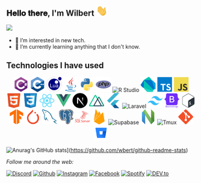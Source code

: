 <h2> 𝐇𝐞𝐥𝐥𝐨 𝐭𝐡𝐞𝐫𝐞, I'm Wilbert <img src="https://github.com/ABSphreak/ABSphreak/blob/master/gifs/Hi.gif" width="30px"></h2>

![](https://komarev.com/ghpvc/?username=wbert&color=blueviolet&label=My+Visitors)
- 👀 I’m interested in new tech.
- 🌱 I’m currently learning anything that I don't know.

<h2> Technologies I have used</h2>
<p align="center"> 
<img src="https://raw.githubusercontent.com/devicons/devicon/master/icons/csharp/csharp-original.svg" alt="C#" width="40" height="40"/>
<img src="https://raw.githubusercontent.com/devicons/devicon/master/icons/cplusplus/cplusplus-original.svg" alt="C++" width="40" height="40"/> 
<img src="https://raw.githubusercontent.com/devicons/devicon/master/icons/lua/lua-original.svg" alt="Lua" width="40" height="40"/> 
<img src="https://raw.githubusercontent.com/devicons/devicon/master/icons/java/java-original.svg" alt="Java" width="40" height="40"/> 
<img src="https://raw.githubusercontent.com/devicons/devicon/master/icons/python/python-original.svg" alt="Python" width="40" height="40"/> 
<img src="https://raw.githubusercontent.com/devicons/devicon/master/icons/php/php-original.svg" alt="PHP" width="40" height="40"/> 
<img src="https://www.r-project.org/logo/Rlogo.svg" alt="R Studio" width="40" height="40"/> 
<img src="https://raw.githubusercontent.com/devicons/devicon/master/icons/dart/dart-original.svg" alt="Dart" width="40" height="40"/> 
<img src="https://raw.githubusercontent.com/devicons/devicon/master/icons/typescript/typescript-original.svg" alt="TypeScript" width="40" height="40"/> 
<img src="https://raw.githubusercontent.com/devicons/devicon/master/icons/javascript/javascript-original.svg" alt="JavaScript" width="40" height="40"/> 
<img src="https://raw.githubusercontent.com/devicons/devicon/master/icons/html5/html5-original.svg" alt="HTML" width="40" height="40"/> 
<img src="https://raw.githubusercontent.com/devicons/devicon/master/icons/css3/css3-original.svg" alt="CSS" width="40" height="40"/> 
<img src="https://raw.githubusercontent.com/devicons/devicon/master/icons/react/react-original.svg" alt="React.js" width="40" height="40"/> 
<img src="https://raw.githubusercontent.com/devicons/devicon/master/icons/vuejs/vuejs-original.svg" alt="Vue.js" width="40" height="40"/> 
<img src="https://raw.githubusercontent.com/devicons/devicon/master/icons/nextjs/nextjs-original.svg" alt="Next.js" width="40" height="40"/> 
<img src="https://raw.githubusercontent.com/devicons/devicon/master/icons/nuxtjs/nuxtjs-original.svg" alt="Nuxt.js" width="40" height="40"/> 
<img src="https://raw.githubusercontent.com/devicons/devicon/master/icons/flutter/flutter-original.svg" alt="Flutter" width="40" height="40"/> 
<img src="https://laravel.com/img/logomark.min.svg" alt="Laravel" width="40" height="40"/> 
<img src="https://raw.githubusercontent.com/devicons/devicon/master/icons/tailwindcss/tailwindcss-original.svg" alt="Tailwind CSS" width="40" height="40"/> 
<img src="https://raw.githubusercontent.com/devicons/devicon/master/icons/bootstrap/bootstrap-plain-wordmark.svg" alt="bootstrap" width="40" height="40"/> 
<img src="https://raw.githubusercontent.com/devicons/devicon/master/icons/bash/bash-original.svg" alt="Shell Script" width="40" height="40"/> 
<img src="https://raw.githubusercontent.com/devicons/devicon/master/icons/tensorflow/tensorflow-original.svg" alt="TensorFlow" width="40" height="40"/> 
<img src="https://raw.githubusercontent.com/devicons/devicon/master/icons/pytorch/pytorch-original.svg" alt="PyTorch" width="40" height="40"/> 
<img src="https://raw.githubusercontent.com/devicons/devicon/master/icons/mysql/mysql-original.svg" alt="MySQL" width="40" height="40"/> 
<img src="https://raw.githubusercontent.com/devicons/devicon/master/icons/postgresql/postgresql-original.svg" alt="PostgreSQL" width="40" height="40"/>
<img src="https://raw.githubusercontent.com/devicons/devicon/master/icons/microsoftsqlserver/microsoftsqlserver-plain-wordmark.svg" alt="MSSQL" width="40" height="40"/> 
<img src="https://raw.githubusercontent.com/devicons/devicon/master/icons/firebase/firebase-plain.svg" alt="Firebase" width="40" height="40"/> 
<img src="https://cf.appdrag.com/dashboard-openvm-clo-b2d42c/uploads/supabase-TAiY.png" alt="Supabase" width="40" height="40"/> 
<img src="https://raw.githubusercontent.com/devicons/devicon/master/icons/neovim/neovim-original.svg" alt="Neovim" width="40" height="40"/> 
<img src="https://seeklogo.com/images/T/tmux-logo-E71523388A-seeklogo.com.png" alt="Tmux" width="40" height="40"/> 
<img src="https://raw.githubusercontent.com/devicons/devicon/master/icons/git/git-original.svg" alt="Git" width="40" height="40"/> 
<img src="https://raw.githubusercontent.com/devicons/devicon/master/icons/bitbucket/bitbucket-original.svg" alt="Bitbucket" width="40" height="40"/> 
</p>

![Anurag's GitHub stats](https://github-readme-stats.vercel.app/api?username=wbert)](https://github.com/wbert/github-readme-stats)

<i>Follow me around the web:</i><br>

<a href="https://discord.gg/MM4Phpn4ja"><img src="https://img.shields.io/static/v1?logo=discord&label=&message=Discord&color=36393f&style=flat-square" alt="Discord"></a>
[![Github](https://img.shields.io/badge/-Github-000?style=flat&logo=Github&logoColor=white)](https://github.com/wbert)
<a href="https://www.instagram.com/jhanniel_jry/" target="_blank"><img src="https://img.shields.io/badge/Instagram-%23E4405F.svg?&style=flat-square&logo=instagram&logoColor=white" alt="Instagram"></a>
<a href="https://www.facebook.com/contactmejry" target="_blank"><img src="https://img.shields.io/badge/Facebook-%231877F2.svg?&style=flat-square&logo=facebook&logoColor=white" alt="Facebook"></a>
<a href="https://open.spotify.com/user/4xsrtauclcip8cf8fufvfe0d7" target="_blank"><img src="https://img.shields.io/badge/Spotify-%231ED760.svg?&style=flat-square&logo=spotify&logoColor=white" alt="Spotify"></a>
<a href="https://devjry.web.app/" target="_blank"><img src="https://img.shields.io/badge/DEV-%230A0A0A.svg?&style=flat-square&logo=DEV.to&logoColor=white" alt="DEV.to"></a>



